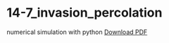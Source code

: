 14-7_invasion_percolation
=========================

numerical simulation with python
[Download PDF](https://github.com/ssh0/14-7_invasion_percolation/blob/master/14-7_invasion_percolation.pdf?raw=true)
